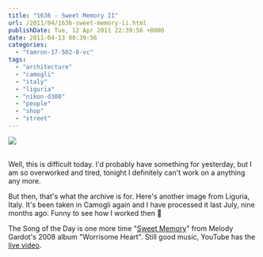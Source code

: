 ```yaml
---
title: "1636 - Sweet Memory II"
url: /2011/04/1636-sweet-memory-ii.html
publishDate: Tue, 12 Apr 2011 22:39:56 +0000
date: 2011-04-13 00:39:56
categories: 
  - "tamron-17-502-8-vc"
tags: 
  - "architecture"
  - "camogli"
  - "italy"
  - "liguria"
  - "nikon-d300"
  - "people"
  - "shop"
  - "street"
---
```

<div class="container">
<div class="center"><a target="_blank" href="https://d25zfm9zpd7gm5.cloudfront.net/1200x1200/2010/20100623_153123_ps.jpg"><img src="https://d25zfm9zpd7gm5.cloudfront.net/0600x0600/2010/20100623_153123_ps.jpg" /></a></div>
</div>
<br />

Well, this is difficult today. I'd probably have something for yesterday, but I am so overworked and tired, tonight I definitely can't work on a anything any more.

 But then, that's what the archive is for. Here's another image from Liguria, Italy. It's been taken in Camogli again and I have processed it last July, nine months ago. Funny to see how I worked then 🙂

The Song of the Day is one more time "<a target="_blank" href="http://www.lyricsmode.com/lyrics/m/melody_gardot/sweet_memory.html">Sweet Memory</a>" from Melody Gardot's 2008 album "Worrisome Heart". Still good music, YouTube has the <a target="_blank" href="http://www.youtube.com/watch?v=QN2NmGF8MTg">live video</a>.



